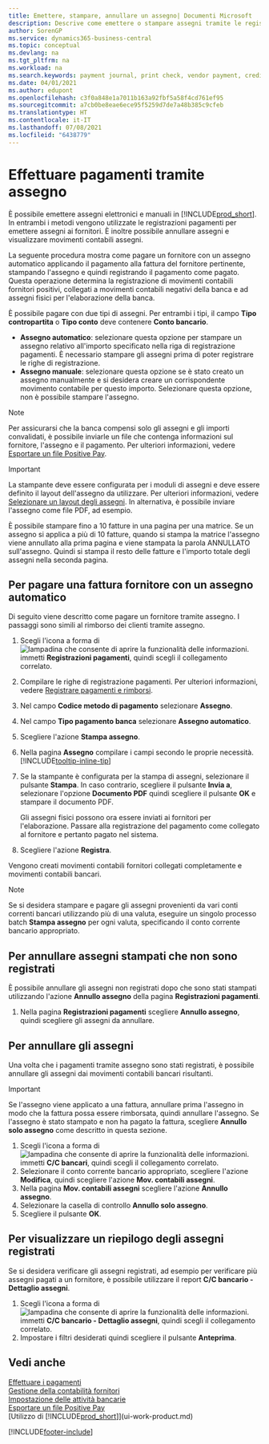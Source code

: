 ```yaml
---
title: Emettere, stampare, annullare un assegno| Documenti Microsoft
description: Descrive come emettere o stampare assegni tramite le registrazioni dei pagamenti e annullare movimenti contabili degli assegni in Business Central.
author: SorenGP
ms.service: dynamics365-business-central
ms.topic: conceptual
ms.devlang: na
ms.tgt_pltfrm: na
ms.workload: na
ms.search.keywords: payment journal, print check, vendor payment, creditor, debt, balance due, AP
ms.date: 04/01/2021
ms.author: edupont
ms.openlocfilehash: c3f0a848e1a7011b163a92fbf5a58f4cd761ef95
ms.sourcegitcommit: a7cb0be8eae6ece95f5259d7de7a48b385c9cfeb
ms.translationtype: HT
ms.contentlocale: it-IT
ms.lasthandoff: 07/08/2021
ms.locfileid: "6438779"
---
```

# <a name="make-check-payments"></a>Effettuare pagamenti tramite assegno

È possibile emettere assegni elettronici e manuali in [!INCLUDE[prod_short](includes/prod_short.md)]. In entrambi i metodi vengono utilizzate le registrazioni pagamenti per emettere assegni ai fornitori. È inoltre possibile annullare assegni e visualizzare movimenti contabili assegni.

La seguente procedura mostra come pagare un fornitore con un assegno automatico applicando il pagamento alla fattura del fornitore pertinente, stampando l'assegno e quindi registrando il pagamento come pagato. Questa operazione determina la registrazione di movimenti contabili fornitori positivi, collegati a movimenti contabili negativi della banca e ad assegni fisici per l'elaborazione della banca.

È possibile pagare con due tipi di assegni. Per entrambi i tipi, il campo **Tipo contropartita** o **Tipo conto** deve contenere **Conto bancario**.

- **Assegno automatico**: selezionare questa opzione per stampare un assegno relativo all'importo specificato nella riga di registrazione pagamenti. È necessario stampare gli assegni prima di poter registrare le righe di registrazione.
- **Assegno manuale**: selezionare questa opzione se è stato creato un assegno manualmente e si desidera creare un corrispondente movimento contabile per questo importo. Selezionare questa opzione, non è possibile stampare l'assegno.

> [!NOTE]  
> Per assicurarsi che la banca compensi solo gli assegni e gli importi convalidati, è possibile inviarle un file che contenga informazioni sul fornitore, l'assegno e il pagamento. Per ulteriori informazioni, vedere [Esportare un file Positive Pay](finance-how-positive-pay.md).

> [!IMPORTANT]
> La stampante deve essere configurata per i moduli di assegni e deve essere definito il layout dell'assegno da utilizzare. Per ulteriori informazioni, vedere [Selezionare un layout degli assegni](finance-how-define-check-layouts.md). In alternativa, è possibile inviare l'assegno come file PDF, ad esempio.  

È possibile stampare fino a 10 fatture in una pagina per una matrice. Se un assegno si applica a più di 10 fatture, quando si stampa la matrice l'assegno viene annullato alla prima pagina e viene stampata la parola ANNULLATO sull'assegno. Quindi si stampa il resto delle fatture e l'importo totale degli assegni nella seconda pagina.

## <a name="to-pay-a-vendor-invoice-with-a-computer-check"></a>Per pagare una fattura fornitore con un assegno automatico
Di seguito viene descritto come pagare un fornitore tramite assegno. I passaggi sono simili al rimborso dei clienti tramite assegno.

1. Scegli l'icona a forma di ![lampadina che consente di aprire la funzionalità delle informazioni.](media/ui-search/search_small.png "Informazioni sull'operazione che si desidera eseguire") immetti **Registrazioni pagamenti**, quindi scegli il collegamento correlato.
2. Compilare le righe di registrazione pagamenti. Per ulteriori informazioni, vedere [Registrare pagamenti e rimborsi](payables-how-post-payments-refunds.md).
3. Nel campo **Codice metodo di pagamento** selezionare **Assegno**.
4. Nel campo **Tipo pagamento banca** selezionare **Assegno automatico**.
5. Scegliere l'azione **Stampa assegno**.
6. Nella pagina **Assegno** compilare i campi secondo le proprie necessità. [!INCLUDE[tooltip-inline-tip](includes/tooltip-inline-tip_md.md)]
7. Se la stampante è configurata per la stampa di assegni, selezionare il pulsante **Stampa**. In caso contrario, scegliere il pulsante **Invia a**, selezionare l'opzione **Documento PDF** quindi scegliere il pulsante **OK** e stampare il documento PDF.

    Gli assegni fisici possono ora essere inviati ai fornitori per l'elaborazione. Passare alla registrazione del pagamento come collegato al fornitore e pertanto pagato nel sistema.
8. Scegliere l'azione **Registra**.

Vengono creati movimenti contabili fornitori collegati completamente e movimenti contabili bancari.

> [!NOTE]  
> Se si desidera stampare e pagare gli assegni provenienti da vari conti correnti bancari utilizzando più di una valuta, eseguire un singolo processo batch **Stampa assegno** per ogni valuta, specificando il conto corrente bancario appropriato.

## <a name="to-cancel-printed-checks-that-are-not-posted"></a>Per annullare assegni stampati che non sono registrati
È possibile annullare gli assegni non registrati dopo che sono stati stampati utilizzando l'azione **Annullo assegno** della pagina **Registrazioni pagamenti**.

1. Nella pagina **Registrazioni pagamenti** scegliere **Annullo assegno**, quindi scegliere gli assegni da annullare.

## <a name="to-void-checks"></a>Per annullare gli assegni

Una volta che i pagamenti tramite assegno sono stati registrati, è possibile annullare gli assegni dai movimenti contabili bancari risultanti.

> [!IMPORTANT]
> Se l'assegno viene applicato a una fattura, annullare prima l'assegno in modo che la fattura possa essere rimborsata, quindi annullare l'assegno. Se l'assegno è stato stampato e non ha pagato la fattura, scegliere **Annullo solo assegno** come descritto in questa sezione.

1. Scegli l'icona a forma di ![lampadina che consente di aprire la funzionalità delle informazioni.](media/ui-search/search_small.png "Informazioni sull'operazione che si desidera eseguire") immetti **C/C bancari**, quindi scegli il collegamento correlato.
2. Selezionare il conto corrente bancario appropriato, scegliere l'azione **Modifica**, quindi scegliere l'azione **Mov. contabili assegni**.
3. Nella pagina **Mov. contabili assegni** scegliere l'azione **Annullo assegno**.
4. Selezionare la casella di controllo **Annullo solo assegno**.
5. Scegliere il pulsante **OK**.

## <a name="to-view-a-summary-of-posted-checks"></a>Per visualizzare un riepilogo degli assegni registrati
Se si desidera verificare gli assegni registrati, ad esempio per verificare più assegni pagati a un fornitore, è possibile utilizzare il report **C/C bancario - Dettaglio assegni**.
1. Scegli l'icona a forma di ![lampadina che consente di aprire la funzionalità delle informazioni.](media/ui-search/search_small.png "Informazioni sull'operazione che si desidera eseguire") immetti **C/C bancario - Dettaglio assegni**, quindi scegli il collegamento correlato.
2. Impostare i filtri desiderati quindi scegliere il pulsante **Anteprima**.

## <a name="see-also"></a>Vedi anche
[Effettuare i pagamenti](payables-make-payments.md)  
[Gestione della contabilità fornitori](payables-manage-payables.md)  
[Impostazione delle attività bancarie](bank-setup-banking.md)  
[Esportare un file Positive Pay](finance-how-positive-pay.md)  
[Utilizzo di [!INCLUDE[prod_short](includes/prod_short.md)]](ui-work-product.md)  


[!INCLUDE[footer-include](includes/footer-banner.md)]